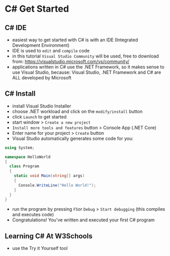 # C# Get Started

## C# IDE

- easiest way to get started with C# is with an IDE (Integrated Development Environment)
- IDE is used to `edit` and `compile` code
- in this tutorial `Visual Studio Community` will be used, free to download from: https://visualstudio.microsoft.com/vs/community/
- applications written in C# use the .NET Framework, so it makes sense to use Visual Studio, because: Visual Studio, .NET Framework and C# are ALL developed by Microsoft

## C# Install

- install Visual Studio Installer
- choose .NET workload and click on the `modify/install` button
- click `Launch` to get started
- start window > `Create a new project`
- `Install more tools and features` button > Console App (.NET Core)
- Enter name for your project > `Create` button
- Visual Studio automatically generates some code for you:

```c#
using System;

namespace HelloWorld
{
  class Program
  {
    static void Main(string[] args)
    {
      Console.WriteLine("Hello World!");    
    }
  }
}
```
- run the program by pressing `F5`or `Debug` > `Start debugging` (this compiles and executes code)
- Congratulations! You've written and executed your first C# program

## Learning C# At W3Schools

- use the Try it Yourself tool


